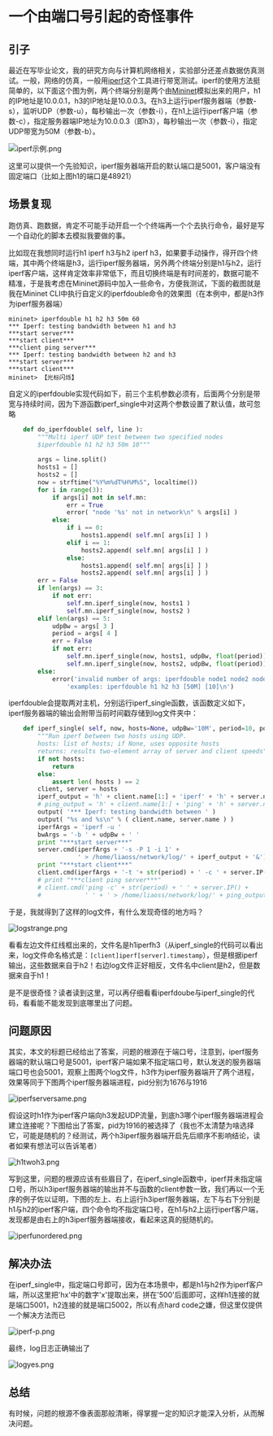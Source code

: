 # 一个由端口号引起的奇怪事件

## 引子

最近在写毕业论文，我的研究方向与计算机网络相关，实验部分还差点数据仿真测试。一般，网络的仿真，一般用[iperf](https://iperf.fr/)这个工具进行带宽测试。iperf的使用方法挺简单的，以下面这个图为例，两个终端分别是两个由[Mininet](http://mininet.org/)模拟出来的用户，h1的IP地址是10.0.0.1，h3的IP地址是10.0.0.3。在h3上运行iperf服务器端（参数-s），监听UDP（参数-u），每秒输出一次（参数-i），在h1上运行iperf客户端（参数-c），指定服务器端IP地址为10.0.0.3（即h3），每秒输出一次（参数-i），指定UDP带宽为50M（参数-b）。

![iperf示例.png](http://ww1.sinaimg.cn/large/005GdKShly1gp6f0nl5z1j30bg0gldl0.jpg)

这里可以提供一个先验知识，iperf服务器端开启的默认端口是5001，客户端没有固定端口（比如上图h1的端口是48921）

## 场景复现

跑仿真、跑数据，肯定不可能手动开启一个个终端再一个个去执行命令，最好是写一个自动化的脚本去模拟我要做的事。

比如现在我想同时运行h1 iperf h3与h2 iperf h3，如果要手动操作，得开四个终端，其中两个终端是h3，运行iperf服务器端，另外两个终端分别是h1与h2，运行iperf客户端，这样肯定效率非常低下，而且切换终端是有时间差的，数据可能不精准，于是我考虑在Mininet源码中加入一些命令，方便我测试，下面的截图就是我在Mininet CLI中执行自定义的iperfdouble命令的效果图（在本例中，都是h3作为iperf服务器端）

```shell
mininet> iperfdouble h1 h2 h3 50m 60
*** Iperf: testing bandwidth between h1 and h3
***start server***
***start client***
***client ping server***
*** Iperf: testing bandwidth between h2 and h3
***start server***
***start client***
mininet> 【光标闪烁】
```

自定义的iperfdouble实现代码如下，前三个主机参数必须有，后面两个分别是带宽与持续时间，因为下游函数iperf_single中对这两个参数设置了默认值，故可忽略

```python
    def do_iperfdouble( self, line ):
        """Multi iperf UDP test between two specified nodes
        $iperfdouble h1 h2 h3 50m 10"""
        
        args = line.split()
        hosts1 = []
        hosts2 = []
        now = strftime("%Y%m%dT%H%M%S", localtime())
        for i in range(3):
            if args[i] not in self.mn:
                err = True
                error( "node '%s' not in network\n" % args[i] )
            else:
                if i == 0:
                    hosts1.append( self.mn[ args[i] ] )
                elif i == 1:
                    hosts2.append( self.mn[ args[i] ] )
                else:
                    hosts1.append( self.mn[ args[i] ] )
                    hosts2.append( self.mn[ args[i] ] )
        err = False
        if len(args) == 3:
            if not err:
                self.mn.iperf_single(now, hosts1 )
                self.mn.iperf_single(now, hosts2 )
        elif len(args) == 5:
            udpBw = args[ 3 ]
            period = args[ 4 ]
            err = False
            if not err:
                self.mn.iperf_single(now, hosts1, udpBw, float(period))
                self.mn.iperf_single(now, hosts2, udpBw, float(period))
        else:
            error('invalid number of args: iperfdouble node1 node2 node3 udpBw period\n' +
                'examples: iperfdouble h1 h2 h3 [50M] [10]\n')
```

iperfdouble会提取两对主机，分别运行iperf_single函数，该函数定义如下，iperf服务器端的输出会附带当前时间戳存储到log文件夹中：

```python
    def iperf_single( self, now, hosts=None, udpBw='10M', period=10, port=5001):
        """Run iperf between two hosts using UDP.
        hosts: list of hosts; if None, uses opposite hosts
        returns: results two-element array of server and client speeds"""
        if not hosts:
            return
        else:
            assert len( hosts ) == 2
        client, server = hosts
        iperf_output = 'h' + client.name[1:] + 'iperf' + 'h' + server.name[1:] + '.' + now
        # ping_output = 'h' + client.name[1:] + 'ping' + 'h' + server.name[1:] + '.' + now
        output( '*** Iperf: testing bandwidth between ' )
        output( "%s and %s\n" % ( client.name, server.name ) )
        iperfArgs = 'iperf -u '
        bwArgs = '-b ' + udpBw + ' '
        print "***start server***"
        server.cmd(iperfArgs + '-s -P 1 -i 1' +
                   ' > /home/liaoss/network/log/' + iperf_output + '&')
        print "***start client***"
        client.cmd(iperfArgs + '-t '+ str(period) + ' -c ' + server.IP() + ' ' + bwArgs + '&')
        # print "***client ping server***"
        # client.cmd('ping -c' + str(period) + ' ' + server.IP() +
        #            ' ' + ' > /home/liaoss/network/log/' + ping_output + '&')
```

于是，我就得到了这样的log文件，有什么发现奇怪的地方吗？

![logstrange.png](http://ww1.sinaimg.cn/large/005GdKShly1gp6fitnfsyj31510aqabw.jpg)

看看左边文件红线框出来的，文件名是h1iperfh3（从iperf_single的代码可以看出来，log文件命名格式是：`[client]iperf[server].timestamp`），但是根据iperf输出，这些数据来自于h2！右边log文件正好相反，文件名中client是h2，但是数据来自于h1！

是不是很奇怪？读者读到这里，可以再仔细看看iperfdoube与iperf_single的代码，看看能不能发现到底哪里出了问题。

## 问题原因

其实，本文的标题已经给出了答案，问题的根源在于端口号，注意到，iperf服务器端的默认端口号是5001，iperf客户端如果不指定端口号，默认发送的服务器端端口号也会5001，观察上图两个log文件，h3作为iperf服务器端开了两个进程，效果等同于下图两个iperf服务器端进程，pid分别为1676与1916

![iperfserversame.png](http://ww1.sinaimg.cn/large/005GdKShly1gp6fxqe9sqj30rb0aw75i.jpg)

假设这时h1作为iperf客户端向h3发起UDP流量，到底h3哪个iperf服务器端进程会建立连接呢？下图给出了答案，pid为1916的被选择了（我也不太清楚为啥选择它，可能是随机的？经测试，两个h3iperf服务器端开启先后顺序不影响结论，读者如果有想法可以告诉笔者）

![h1twoh3.png](http://ww1.sinaimg.cn/large/005GdKShly1gp6g2uwsyoj30rp0ibwp6.jpg)

写到这里，问题的根源应该有些眉目了，在iperf_single函数中，iperf并未指定端口号，所以h3iperf服务器端的输出并不与函数的client参数一致，我们再以一个无序的例子佐以证明，下图的左上、右上运行h3iperf服务器端，左下与右下分别是h1与h2的iperf客户端，四个命令均不指定端口号，在h1与h2上运行iperf客户端，发现都是由右上的h3iperf服务器端接收，看起来这真的挺随机的。

![iperfunordered.png](http://ww1.sinaimg.cn/large/005GdKShly1gp6ggj4w4qj30rq0kmq6r.jpg)

## 解决办法

在iperf_single中，指定端口号即可，因为在本场景中，都是h1与h2作为iperf客户端，所以这里把'hx'中的数字'x'提取出来，拼在'500'后面即可，这样h1连接的就是端口5001，h2连接的就是端口5002，所以有点hard code之嫌，但这里仅提供一个解决方法而已

![iperf-p.png](http://ww1.sinaimg.cn/large/005GdKShly1gp6gj9cbvhj30mg0e9gmu.jpg)

最终，log日志正确输出了

![logyes.png](http://ww1.sinaimg.cn/large/005GdKShly1gp6gmvc5r4j31560b5wgj.jpg)

## 总结

有时候，问题的根源不像表面那般清晰，得掌握一定的知识才能深入分析，从而解决问题。